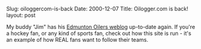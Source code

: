 Slug: oiloggercom-is-back
Date: 2000-12-07
Title: Oilogger.com is back!
layout: post

My buddy &quot;Jim&quot; has his <a href="http://www.oilogger.com/">Edmunton Oilers weblog</a> up-to-date again. If you&#39;re a hockey fan, or any kind of sports fan, check out how this site is run - it&#39;s an example of how REAL fans want to follow their teams.
